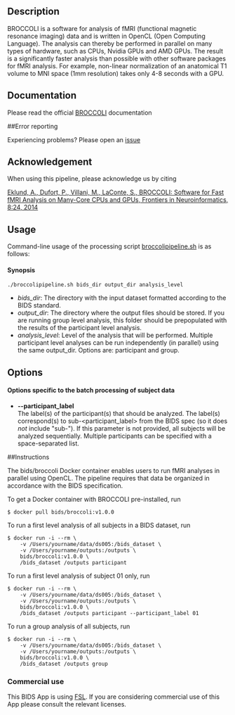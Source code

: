 ## Description

BROCCOLI is a software for analysis of fMRI (functional magnetic resonance imaging) data and is written in OpenCL (Open Computing Language). The analysis can thereby be performed in parallel on many types of hardware, such as CPUs, Nvidia GPUs and AMD GPUs. The result is a significantly faster analysis than possible with other software packages for fMRI analysis. For example, non-linear normalization of an anatomical T1 volume to MNI space (1mm resolution) takes only 4-8 seconds with a GPU.

## Documentation

Please read the official [BROCCOLI](https://github.com/wanderine/BROCCOLI/raw/master/documentation/broccoli.pdf) documentation

##Error reporting

Experiencing problems? Please open an [issue](https://github.com/wanderine/BROCCOLI/issues/new)

## Acknowledgement

When using this pipeline, please acknowledge us by citing

[Eklund, A., Dufort, P., Villani, M., LaConte, S., BROCCOLI: Software for Fast fMRI Analysis on Many-Core CPUs and GPUs, Frontiers in Neuroinformatics, 8:24, 2014](http://journal.frontiersin.org/Journal/10.3389/fninf.2014.00024/abstract)

## Usage

Command-line usage of the processing script [broccolipipeline.sh](https://github.com/wanderine/BROCCOLI/blob/master/code/bids/broccolipipeline.sh) is as follows:

#### Synopsis

    ./broccolipipeline.sh bids_dir output_dir analysis_level

-  *bids_dir*: The directory with the input dataset formatted according to the BIDS standard.
-  *output_dir*: The directory where the output files should be stored. If you are running group level analysis, this folder should be prepopulated with the results of the participant level analysis.
-  *analysis_level*: Level of the analysis that will be performed. Multiple participant level analyses can be run independently (in parallel) using the same output_dir. Options are: participant and group.

## Options

#### Options specific to the batch processing of subject data

+ **--participant_label**<br>The label(s) of the participant(s) that should be analyzed. The label(s) correspond(s) to sub-<participant_label> from the BIDS spec (so it does _not_ include "sub-"). If this parameter is not provided, all subjects will be analyzed sequentially. Multiple participants can be specified with a space-separated list.



##Instructions

The bids/broccoli Docker container enables users to run fMRI analyses in parallel using OpenCL. The pipeline requires that data be organized in accordance with the BIDS specification.

To get a Docker container with BROCCOLI pre-installed, run

```{bash}
$ docker pull bids/broccoli:v1.0.0
```

To run a first level analysis of all subjects in a BIDS dataset, run

```{bash}
$ docker run -i --rm \
    -v /Users/yourname/data/ds005:/bids_dataset \
    -v /Users/yourname/outputs:/outputs \
    bids/broccoli:v1.0.0 \
    /bids_dataset /outputs participant 
```

To run a first level analysis of subject 01 only, run

```{bash}
$ docker run -i --rm \
    -v /Users/yourname/data/ds005:/bids_dataset \
    -v /Users/yourname/outputs:/outputs \
    bids/broccoli:v1.0.0 \
    /bids_dataset /outputs participant --participant_label 01
```

To run a group analysis of all subjects, run

```{bash}
$ docker run -i --rm \
    -v /Users/yourname/data/ds005:/bids_dataset \
    -v /Users/yourname/outputs:/outputs \
    bids/broccoli:v1.0.0 \
    /bids_dataset /outputs group
```


### Commercial use

This BIDS App is using [FSL](https://fsl.fmrib.ox.ac.uk/). If you are considering commercial use of this App please consult the relevant licenses.
